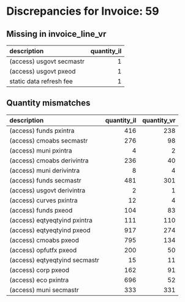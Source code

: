 # Discrepancies for Invoice: 59

## Missing in invoice_line_vr

| description              |   quantity_il |
|:-------------------------|--------------:|
| (access) usgovt secmastr |             1 |
| (access) usgovt pxeod    |             1 |
| static data refresh fee  |             1 |

## Quantity mismatches

| description                   |   quantity_il |   quantity_vr |
|:------------------------------|--------------:|--------------:|
| (access) funds pxintra        |           416 |           238 |
| (access) cmoabs secmastr      |           276 |            98 |
| (access) muni pxintra         |             4 |             2 |
| (access) cmoabs derivintra    |           236 |            40 |
| (access) muni derivintra      |             8 |             4 |
| (access) funds secmastr       |           481 |           301 |
| (access) usgovt derivintra    |             2 |             1 |
| (access) curves pxintra       |            12 |             4 |
| (access) funds pxeod          |           104 |            83 |
| (access) eqtyeqtyind pxintra  |           111 |           110 |
| (access) eqtyeqtyind pxeod    |           917 |           274 |
| (access) cmoabs pxeod         |           795 |           134 |
| (access) opfutfx pxeod        |           200 |            50 |
| (access) eqtyeqtyind secmastr |            15 |            11 |
| (access) corp pxeod           |           162 |            91 |
| (access) eco pxintra          |           696 |            52 |
| (access) muni secmastr        |           333 |           331 |
